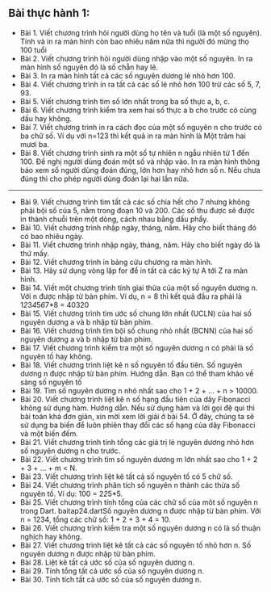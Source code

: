 ## Bài thực hành 1:

- Bài 1. Viết chương trình hỏi người dùng họ tên và tuổi (là một số nguyên). Tính và in ra màn hình
  còn bao nhiêu năm nữa thì người đó mừng thọ 100 tuổi
- Bài 2. Viết chương trình hỏi người dùng nhập vào một số nguyên. In ra màn hình số nguyên đó là số
  chẵn hay lẻ.
- Bài 3. In ra màn hình tất cả các số nguyên dương lẻ nhỏ hơn 100.
- Bài 4. Viết chương trình in ra tất cả các số lẻ nhỏ hơn 100 trừ các số 5, 7, 93.
- Bài 5. Viết chương trình tìm số lớn nhất trong ba số thực a, b, c.
- Bài 6. Viết chương trình kiểm tra xem hai số thực a b cho trước có cùng dấu hay không.
- Bài 7. Viết chương trình in ra cách đọc của một số nguyên n cho trước có ba chữ số. Ví dụ với
  n=123 thì kết quả in ra màn hình là Một trăm hai mươi ba.
- Bài 8. Viết chương trình sinh ra một số tự nhiên n ngẫu nhiên từ 1 đến 100. Đề nghị người dùng
  đoán một số và nhập vào. In ra màn hình thông báo xem số người dùng đoán đúng, lớn hơn hay nhỏ hơn
  số n. Nếu chưa đúng thì cho phép người dùng đoán lại hai lần nữa.

---

- Bài 9. Viết chương trình tìm tất cả các số chia hết cho 7 nhưng không phải bội số của 5, nằm trong
  đoạn 10 và 200. Các số thu được sẽ được in thành chuỗi trên một dòng, cách nhau bằng dấu phẩy.
- Bài 10. Viết chương trình nhập ngày, tháng, năm. Hãy cho biết tháng đó có bao nhiêu ngày.
- Bài 11. Viết chương trình nhập ngày, tháng, năm. Hãy cho biết ngày đó là thứ mấy.
- Bài 12. Viết chương trình in bảng cửu chương ra màn hình.
- Bài 13. Hãy sử dụng vòng lặp for để in tất cả các ký tự A tới Z ra màn hình.
- Bài 14. Viết một chương trình tính giai thừa của một số nguyên dương n. Với n được nhập từ bàn
  phím. Ví dụ, n = 8 thì kết quả đầu ra phải là 1*2*3*4*5*6*7\*8 = 40320
- Bài 15. Viết chương trình tìm ước số chung lớn nhất (UCLN) của hai số nguyên dương a và b nhập từ
  bàn phím.
- Bài 16. Viết chương trình tìm bội số chung nhỏ nhất (BCNN) của hai số nguyên dương a và b nhập từ
  bàn phím.
- Bài 17. Viết chương trình kiểm tra một số nguyên dương n có phải là số nguyên tố hay không.
- Bài 18. Viết chương trình liệt kê n số nguyên tố đầu tiên. Số nguyên dương n được nhập từ bàn
  phím. Hướng dẫn. Bạn có thể tham khảo về sàng số nguyên tố
- Bài 19. Tìm số nguyên dương n nhỏ nhất sao cho 1 + 2 + … + n > 10000.
- Bài 20. Viết chương trình liệt kê n số hạng đầu tiên của dãy Fibonacci không sử dụng hàm. Hướng
  dẫn. Nếu sử dụng hàm và lời gọi đệ qui thì bài toán khá đơn giản, xin mời xem lời giải ở bài 54. Ở
  đây, chúng ta sẽ sử dụng ba biến để luôn phiên thay đổi các số hạng của dãy Fibonacci và một biến
  đếm.
- Bài 21. Viết chương trình tính tổng các giá trị lẻ nguyên dương nhỏ hơn số nguyên dương n cho
  trước.
- Bài 22. Viết chương trình tìm số nguyên dương m lớn nhất sao cho 1 + 2 + 3 + … + m < N.
- Bài 23. Viết chương trình liệt kê tất cả số nguyên tố có 5 chữ số.
- Bài 24. Viết chương trình phân tích số nguyên n thành các thừa số nguyên tố. Ví dụ: 100 = 2*2*5*5.
- Bài 25. Viết chương trình tính tổng của các chữ số của môt số nguyên n trong Dart. baitap24.dartSố
  nguyên dương n được nhập từ bàn phím. Với n = 1234, tổng các chữ số: 1 + 2 + 3 + 4 = 10.
- Bài 26. Viết chương trình kiểm tra một số nguyên dương n có là số thuận nghịch hay không.
- Bài 27. Viết chương trình liệt kê tất cả các số nguyên tố nhỏ hơn n. Số nguyên dương n được nhập
  từ bàn phím.
- Bài 28. Liệt kê tất cả ước số của số nguyên dương n.
- Bài 29. Tính tổng tất cả ước số của số nguyên dương n.
- Bài 30. Tính tích tất cả ước số của số nguyên dương n.

